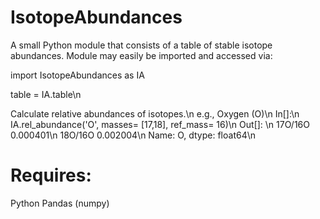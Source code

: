 IsotopeAbundances
=================

A small Python module that consists of a table of stable isotope abundances. Module may easily be imported and accessed via:

import IsotopeAbundances as IA  

table = IA.table\n

Calculate relative abundances of isotopes.\n
e.g., Oxygen (O)\n
In[]:\n
IA.rel_abundance('O', masses= [17,18], ref_mass= 16)\n
Out[]: \n
17O/16O    0.000401\n
18O/16O    0.002004\n
Name: O, dtype: float64\n



Requires:
=================
Python
Pandas (numpy)
